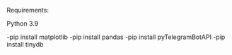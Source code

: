 Requirements:

Python 3.9

-pip install matplotlib
-pip install pandas
-pip install pyTelegramBotAPI
-pip install tinydb

